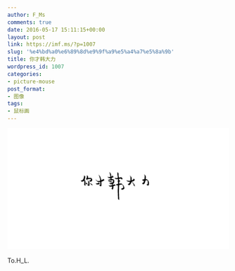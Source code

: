 ```yaml
---
author: F_Ms
comments: true
date: 2016-05-17 15:11:15+00:00
layout: post
link: https://imf.ms/?p=1007
slug: '%e4%bd%a0%e6%89%8d%e9%9f%a9%e5%a4%a7%e5%8a%9b'
title: 你才韩大力
wordpress_id: 1007
categories:
- picture-mouse
post_format:
- 图像
tags:
- 鼠标画
---
```


![你才韩大力_20160517](/img/post/wp/2016/05/你才韩大力_20160517.png)


To.H_L.
